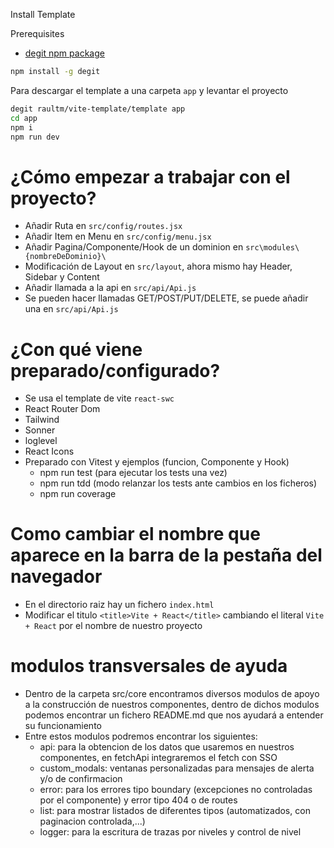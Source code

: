 Install Template

Prerequisites

- [degit npm package](https://github.com/Rich-Harris/degit) 

```sh
npm install -g degit
```

Para descargar el template a una carpeta `app` y levantar el proyecto

```sh
degit raultm/vite-template/template app
cd app
npm i
npm run dev
```

# ¿Cómo empezar a trabajar con el proyecto?

- Añadir Ruta en `src/config/routes.jsx`
- Añadir Item en Menu en `src/config/menu.jsx`
- Añadir Pagina/Componente/Hook de un dominion en `src\modules\{nombreDeDominio}\`
- Modificación de Layout en `src/layout`, ahora mismo hay Header, Sidebar y Content
- Añadir llamada a la api en `src/api/Api.js`
- Se pueden hacer llamadas GET/POST/PUT/DELETE, se puede añadir una en `src/api/Api.js`

# ¿Con qué viene preparado/configurado?

- Se usa el template de vite `react-swc`
- React Router Dom
- Tailwind
- Sonner
- loglevel
- React Icons
- Preparado con Vitest y ejemplos (funcion, Componente y Hook)
    - npm run test (para ejecutar los tests una vez)
    - npm run tdd (modo relanzar los tests ante cambios en los ficheros)
    - npm run coverage

# Como cambiar el nombre que aparece en la barra de la pestaña del navegador
- En el directorio raiz hay un fichero `index.html`
- Modificar el titulo `<title>Vite + React</title>` cambiando el literal `Vite + React` por el nombre de nuestro proyecto

# modulos transversales de ayuda
- Dentro de la carpeta src/core encontramos diversos modulos de apoyo a la construcción de nuestros componentes, dentro de dichos modulos podemos encontrar un fichero README.md que nos ayudará a entender su funcionamiento
- Entre estos modulos podremos encontrar los siguientes:
  - api: para la obtencion de los datos que usaremos en nuestros componentes, en fetchApi integraremos el fetch con SSO
  - custom_modals: ventanas personalizadas para mensajes de alerta y/o de confirmacion
  - error: para los errores tipo boundary (excepciones no controladas por el componente) y error tipo 404 o de routes
  - list: para mostrar listados de diferentes tipos (automatizados, con paginacion controlada,...)
  - logger: para la escritura de trazas por niveles y control de nivel
